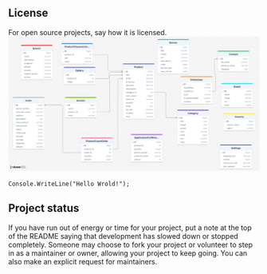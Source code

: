 

## License
For open source projects, say how it is licensed.
![Alt text](https://github.com/MuhammadjonArabov/TechniqueBackend/blob/main/db-stricture.png)
```
Console.WriteLine("Hello Wrold!");
```

## Project status
If you have run out of energy or time for your project, put a note at the top of the README saying that development has slowed down or stopped completely. Someone may choose to fork your project or volunteer to step in as a maintainer or owner, allowing your project to keep going. You can also make an explicit request for maintainers.
